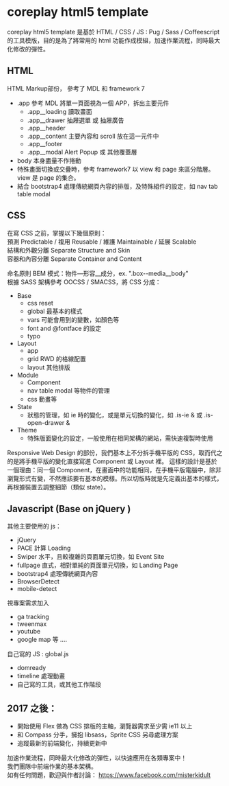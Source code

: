 # coreplay html5 template

coreplay html5 template 是基於 HTML / CSS / JS : Pug / Sass / Coffeescript 的工具模版，目的是為了將常用的 html 功能作成模組，加速作業流程，同時最大化修改的彈性。

## HTML

HTML Markup部份， 參考了 MDL 和 framework 7

* .app 參考 MDL 將單一頁面視為一個 APP，拆出主要元件
    * .app__loading 讀取畫面
    * .app__drawer 抽屜選單 或 抽屜廣告
    * .app__header
    * .app__content 主要內容和 scroll 放在這一元件中
    * .app__footer
    * .app__modal Alert Popup 或 其他覆蓋層
* body 本身盡量不作捲動
* 特殊畫面切換或交疊時，參考 framework7 以 view 和 page 來區分階層。view 是 page 的集合。
* 結合 bootstrap4 處理傳統網頁內容的排版，及特殊組件的設定，如 nav tab table modal

## CSS

在寫 CSS 之前，掌握以下幾個原則：  
預測 Predictable / 複用 Reusable / 維護 Maintainable / 延展 Scalable  
結構和外觀分離 Separate Structure and Skin  
容器和內容分離 Separate Container and Content

命名原則 BEM 模式：物件—形容__成分，ex. ".box--media__body"  
根據 SASS 架構參考 OOCSS / SMACSS，將 CSS 分成：
* Base
    * css reset
    * global 最基本的樣式
    * vars 可能會用到的變數，如顏色等
    * font and @fontface 的設定
    * typo
* Layout
    * app
    * grid RWD 的格線配置
    * layout 其他排版
* Module
    * Component
    * nav table modal 等物件的管理
    * css 動畫等
* State
    * 狀態的管理，如 ie 時的變化，或是單元切換的變化，如 .is-ie & 或 .is-open-drawer &
* Theme
    * 特殊版面變化的設定，一般使用在相同架構的網站，需快速複製時使用

Responsive Web Design 的部份，我們基本上不分拆手機平版的 CSS，取而代之的是將手機平版的變化直接寫進 Component 或 Layout 裡。
這樣的設計是基於一個理由：同一個 Component，在畫面中的功能相同，在手機平版電腦中，除非瀏覽形式有變，不然應該要有基本的模樣。所以切版時就是先定義出基本的樣式，再根據裝置去調整細節（類似 state）。

## Javascript (Base on jQuery )

其他主要使用的 js：
* jQuery
* PACE 計算 Loading
* Swiper 水平，且較複雜的頁面單元切換，如 Event Site
* fullpage 直式，相對單純的頁面單元切換，如 Landing Page
* bootstrap4 處理傳統網頁內容
* BrowserDetect
* mobile-detect

視專案需求加入
* ga tracking
* tweenmax
* youtube
* google map 等 ….

自己寫的 JS : global.js
* domready
* timeline 處理動畫
* 自己寫的工具，或其他工作階段

## 2017 之後：

* 開始使用 Flex 做為 CSS 排版的主軸，瀏覽器需求至少需 ie11 以上
* 和 Compass 分手，擁抱 libsass，Sprite CSS 另尋處理方案
* 追蹤最新的前端變化，持續更新中

加速作業流程，同時最大化修改的彈性，以快速應用在各類專案中！  
我們團隊中前端作業的基本架構。  
如有任何問題，歡迎與作者討論：
https://www.facebook.com/misterkidult